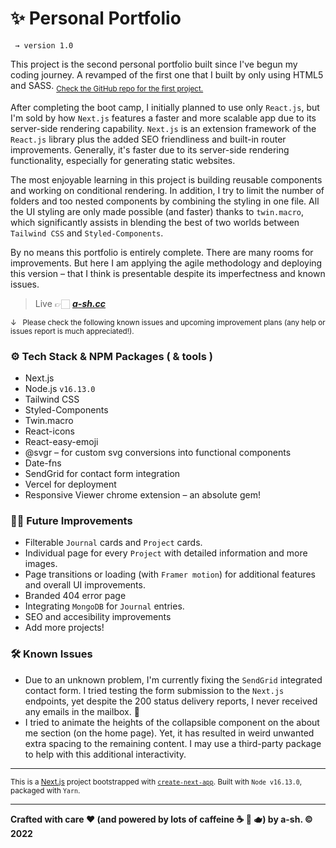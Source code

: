 # ✨ Personal Portfolio

```
 → version 1.0
```



This project is the second personal portfolio built since I've begun my coding journey. A revamped of the first one that I built by only using HTML5 and SASS. <sub> [Check the GitHub repo for the first project.](https://github.com/a-sh-dev/T1A2_Portfolio)</sub>

After completing the boot camp, I initially planned to use only `React.js`, but I'm sold by how `Next.js` features a faster and more scalable app due to its server-side rendering capability. `Next.js` is an extension framework of the `React.js` library plus the added SEO friendliness and built-in router improvements. Generally, it's faster due to its server-side rendering functionality, especially for generating static websites.

The most enjoyable learning in this project is building reusable components and working on conditional rendering. In addition, I try to limit the number of folders and too nested components by combining the styling in one file. All the UI styling are only made possible (and faster) thanks to `twin.macro`, which significantly assists in blending the best of two worlds between `Tailwind CSS` and `Styled-Components`. 

By no means this portfolio is entirely complete. There are many rooms for improvements. But here I am applying the agile methodology and deploying this version – that I think is presentable despite its imperfectness and known issues.

> Live  👉🏻   [***a-sh.cc***](https://www.a-sh.cc)

<sub>&darr;   Please check the following known issues and upcoming improvement plans (any help or issues report is much appreciated!). </sub>



### ⚙️ Tech Stack & NPM Packages ( & tools )

- Next.js
- Node.js `v16.13.0`
- Tailwind CSS
- Styled-Components
- Twin.macro
- React-icons
- React-easy-emoji
- @svgr – for custom svg conversions into functional components
- Date-fns
- SendGrid for contact form integration
- Vercel for deployment
- Responsive Viewer chrome extension – an absolute gem!



### 💪🏼  Future Improvements

- Filterable `Journal` cards and `Project` cards.
- Individual page for every `Project` with detailed information and more images.
- Page transitions or loading (with `Framer motion`) for additional features and overall UI improvements.
- Branded 404 error page
- Integrating `MongoDB` for `Journal` entries.
- SEO and accesibility improvements 
- Add more projects!



### 🛠  Known Issues

- Due to an unknown problem, I'm currently fixing the `SendGrid` integrated contact form. I tried testing the form submission to the `Next.js` endpoints, yet despite the 200 status delivery reports, I never received any emails in the mailbox. 🥲
- I tried to animate the heights of the collapsible component on the about me section (on the home page). Yet, it has resulted in weird unwanted extra spacing to the remaining content. I may use a third-party package to help with this additional interactivity.



---

<sub>This is a [Next.js](https://nextjs.org/) project bootstrapped with [`create-next-app`](https://github.com/vercel/next.js/tree/canary/packages/create-next-app). Built with `Node v16.13.0`, packaged with `Yarn`.</sub>

---

**Crafted with care ❤ (and powered by lots of caffeine ☕️ 🍵 🫖) by a-sh. © 2022**
